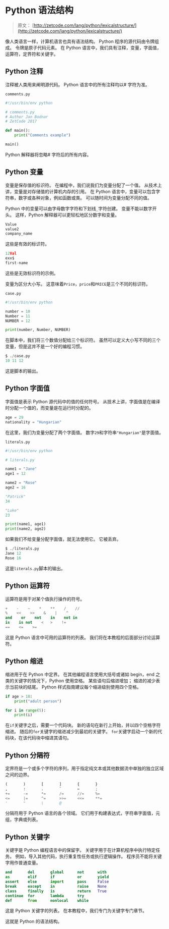 # Python 语法结构

> 原文： [http://zetcode.com/lang/python/lexicalstructure/](http://zetcode.com/lang/python/lexicalstructure/)

像人类语言一样，计算机语言也具有语法结构。 Python 程序的源代码由令牌组成。 令牌是原子代码元素。 在 Python 语言中，我们具有注释，变量，字面值，运算符，定界符和关键字。

## Python 注释

注释被人类用来阐明源代码。 Python 语言中的所有注释均以# 字符为准。

`comments.py`

```py
#!/usr/bin/env python

# comments.py
# Author Jan Bodnar
# ZetCode 2017

def main():
    print("Comments example")

main()

```

Python 解释器将忽略# 字符后的所有内容。

## Python 变量

变量是保存值的标识符。 在编程中，我们说我们为变量分配了一个值。 从技术上讲，变量是对存储值的计算机内存的引用。 在 Python 语言中，变量可以包含字符串，数字或各种对象，例如函数或类。 可以随时间为变量分配不同的值。

Python 中的变量可以由字母数字字符和下划线`_`字符创建。 变量不能以数字开头。 这样，Python 解释器可以更轻松地区分数字和变量。

```py
Value
value2
company_name

```

这些是有效的标识符。

```py
12Val
exx$
first-name

```

这些是无效标识符的示例。

变量为区分大小写。 这意味着`Price`，`price`和`PRICE`是三个不同的标识符。

`case.py`

```py
#!/usr/bin/env python

number = 10
Number = 11
NUMBER = 12

print(number, Number, NUMBER)

```

在脚本中，我们将三个数值分配给三个标识符。 虽然可以定义大小写不同的三个变量，但是这并不是一个好的编程习惯。

```py
$ ./case.py
10 11 12

```

这是脚本的输出。

## Python 字面值

字面值是表示 Python 源代码中的值的任何符号。 从技术上讲，字面值是在编译时分配一个值的，而变量是在运行时分配的。

```py
age = 29
nationality = "Hungarian"

```

在这里，我们为变量分配了两个字面值。 数字`29`和字符串`"Hungarian"`是字面值。

`literals.py`

```py
#!/usr/bin/env python

# literals.py

name1 = "Jane"
age1 = 12

name2 = "Rose"
age2 = 16

"Patrick"
34

"Luke"
23

print(name1, age1)
print(name2, age2)

```

如果我们不给变量分配字面值，就无法使用它。 它被丢弃。

```py
$ ./literals.py
Jane 12
Rose 16

```

这是`literals.py`脚本的输出。

## Python 运算符

运算符是用于对某个值执行操作的符号。

```py
+    -    ~    *    **    /    //
%    <<    >>    &    |    ^
and    or    not    in    not in
is    is not    <   >    !=
==    <=    >=

```

这是 Python 语言中可用的运算符的列表。 我们将在本教程的后面部分讨论运算符。

## Python 缩进

缩进用于在 Python 中定界。 在其他编程语言使用大括号或诸如 begin，end 之类的关键字的情况下，Python 使用空格。 某些语句后缩进增加； 缩进的减少表示当前块的结尾。 Python 样式指南建议每个缩进级别使用四个空格。

```py
if age > 18:
    print("adult person")

for i in range(5):
    print(i)

```

在`if`关键字之后，需要一个代码块。 新的语句在新行上开始，并以四个空格字符缩进。 随后的`for`关键字的缩进减少到最初的关键字。 `for`关键字启动一个新的代码块，在该代码块中缩进其语句。

## Python 分隔符

定界符是一个或多个字符的序列，用于指定纯文本或其他数据流中单独的独立区域之间的边界。

```py
(       )       [       ]       {       }
,       :       .       `       =       ;
+=      -=      *=      /=      //=     %=
<=      |=      ^=      >>=     <<=     **=
'       "       \       @

```

分隔符用于 Python 语言的各个领域。 它们用于构建表达式，字符串字面值，元组，字典或列表。

## Python 关键字

关键字是 Python 编程语言中的保留字。 关键字用于在计算机程序中执行特定任务。 例如，导入其他代码，执行重复性任务或执行逻辑操作。 程序员不能将关键字用作普通变量。

```py
and       del       global      not      with
as        elif      if          or       yield
assert    else      import      pass     False
break     except    in          raise    None
class     finally   is          return   True
continue  for       lambda      try
def       from      nonlocal    while

```

这是 Python 关键字的列表。 在本教程中，我们专门为关键字专门章节。

这就是 Python 的语法结构。